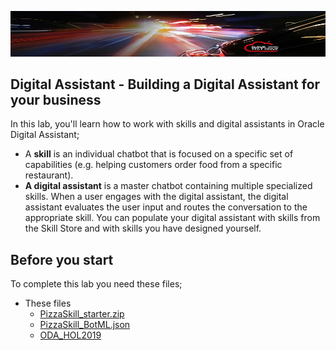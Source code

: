 ![](images/0-ctd-banner.png)
## Digital Assistant - Building a Digital Assistant for your business ##

In this lab, you'll learn how to work with skills and digital assistants in Oracle Digital Assistant;
-	A **skill** is an individual chatbot that is focused on a specific set of capabilities (e.g. helping customers order food from a specific restaurant).
- **A digital assistant** is a master chatbot containing multiple specialized skills. When a user engages with the digital assistant, the digital assistant evaluates the user input and routes the conversation to the appropriate skill. You can populate your digital assistant with skills from the Skill Store and with skills you have designed yourself.

## Before you start ##

To complete this lab you need these files;

- These files
  - [PizzaSkill_starter.zip](https://github.com/KaddeOucif/CTD-Digital-Assistant/blob/master/files/PizzaSkill_starter.zip?raw=true)
  - [PizzaSkill_BotML.json](https://github.com/KaddeOucif/CTD-Digital-Assistant/blob/master/files/PizzaSkill_BotML.json?raw=true)
  - [ODA_HOL2019](https://github.com/KaddeOucif/CTD-Digital-Assistant/blob/master/files/ODA_HOL2019.zip?raw=true)
  
